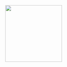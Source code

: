 
<div> 
  <a href="https://github.com/ecandido">
  <img height="180em" src="https://github-readme-stats.vercel.app/api?username=ecandido&show_icons=true&theme=radical*include_all_commits=true"/>
</div>


